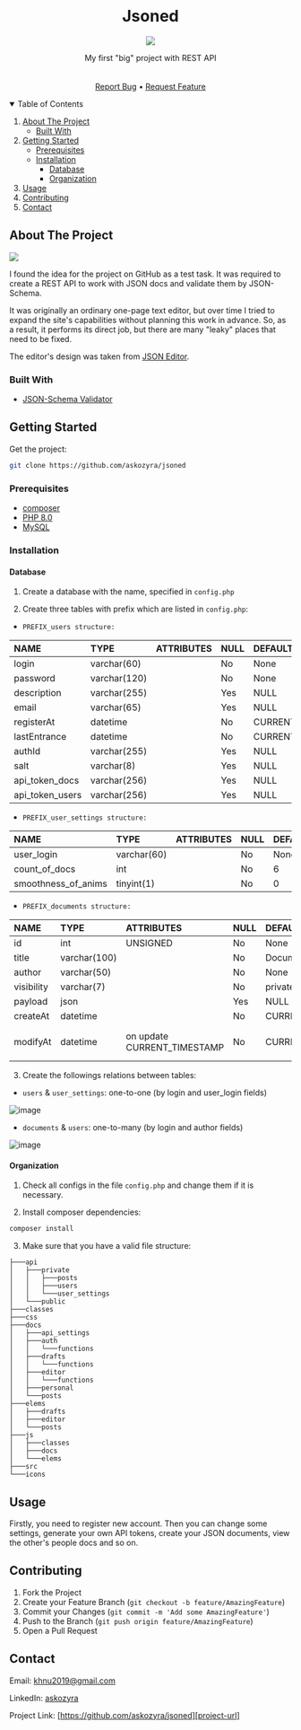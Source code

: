 <!-- PROJECT LOGO -->
<br />
<p align="center">
  <h1 align="center">Jsoned</h1>
  <p align="center">
    <img src="https://user-images.githubusercontent.com/72695696/134877789-2c40b86a-e934-44f6-8563-85f4dc219120.png">
  </p>
  <p align="center">
    My first "big" project with REST API
    <br/>
    <br/>
    <br/>
    <a href="https://github.com/askozyra/jsoned/issues">Report Bug</a>
    •
  <a href="https://github.com/askozyra/jsoned/pulls">Request Feature</a>
  </p>
</p>



<!-- TABLE OF CONTENTS -->
<details open="open">
  <summary>Table of Contents</summary>
  <ol>
    <li>
      <a href="#about-the-project">About The Project</a>
      <ul>
        <li><a href="#built-with">Built With</a></li>
      </ul>
    </li>
    <li>
      <a href="#getting-started">Getting Started</a>
      <ul>
        <li><a href="#prerequisites">Prerequisites</a></li>
        <li>
          <a href="#installation">Installation</a>
          <ul>
            <li><a href="#database">Database</a></li>
            <li><a href="#organization">Organization</a></li>
          </ul>
        </li>
      </ul>
    </li>
    <li><a href="#usage">Usage</a></li>
    <li><a href="#contributing">Contributing</a></li>
    <li><a href="#contact">Contact</a></li>
  </ol>
</details>



<!-- ABOUT THE PROJECT -->
## About The Project

![][project-sc]

I found the idea for the project on GitHub as a test task. It was required to create a REST API to work with JSON docs and validate them by JSON-Schema.

It was originally an ordinary one-page text editor, but over time I tried to expand the site's capabilities without planning this work in advance.
So, as a result, it performs its direct job, but there are many "leaky" places that need to be fixed.

The editor's design was taken from [JSON Editor](https://jsoneditoronline.org).

### Built With

* [JSON-Schema Validator](https://github.com/justinrainbow/json-schema/blob/master/README.md)



<!-- GETTING STARTED -->
## Getting Started

Get the project:
  ```sh
  git clone https://github.com/askozyra/jsoned
  ```

### Prerequisites

* [composer](https://getcomposer.org/download/)
* [PHP 8.0](https://www.php.net/releases/8.0/ru.php)
* [MySQL](https://dev.mysql.com/downloads/mysql/)

### Installation

#### Database

1. Create a database with the name, specified in `config.php`

2. Create three tables with prefix which are listed in `config.php`:

  * `PREFIX_users structure:`
  
| NAME | TYPE | ATTRIBUTES | NULL | DEFAULT | EXTRA |
|:-----|:-----|:-----------|:-----|:--------|:------|
| login | varchar(60) || No | None ||
| password | varchar(120) || No | None ||
| description | varchar(255) || Yes | NULL ||
| email | varchar(65) || Yes | NULL ||
| registerAt | datetime || No | CURRENT_TIMESTAMP | DEFAULT_GENERATED |
| lastEntrance | datetime || No | CURRENT_TIMESTAMP | DEFAULT_GENERATED |
| authId | varchar(255) || Yes | NULL ||
| salt | varchar(8) || Yes | NULL ||
| api_token_docs | varchar(256) || Yes | NULL ||
| api_token_users | varchar(256) || Yes | NULL ||

* `PREFIX_user_settings structure:`

| NAME | TYPE | ATTRIBUTES | NULL | DEFAULT | EXTRA |
|:-----|:-----|:-----------|:-----|:--------|:------|
| user_login | varchar(60) || No | None ||
| count_of_docs | int || No | 6 ||
| smoothness_of_anims | tinyint(1) || No | 0 ||

* `PREFIX_documents structure:`

| NAME | TYPE | ATTRIBUTES | NULL | DEFAULT | EXTRA |
|:-----|:-----|:-----------|:-----|:--------|:------|
| id | int | UNSIGNED | No | None | AUTO_INCREMENT |
| title | varchar(100) || No | Document ||
| author | varchar(50) || No | None ||
| visibility | varchar(7) || No | private ||
| payload | json || Yes | NULL ||
| createAt | datetime || No | CURRENT_TIMESTAMP | DEFAULT_GENERATED |
| modifyAt | datetime | on update CURRENT_TIMESTAMP | No | CURRENT_TIMESTAMP | DEFAULT_GENERATED ON UPDATE CURRENT_TIMESTAMP |

3. Create the followings relations between tables:
  
  * `users` & `user_settings`: one-to-one (by login and user_login fields)

![image](https://user-images.githubusercontent.com/72695696/135108547-72fd37f3-f190-48bd-8f65-3b56d0908deb.png)

  * `documents` & `users`: one-to-many (by login and author fields)

![image](https://user-images.githubusercontent.com/72695696/135108633-a691b028-6910-419d-9aa0-f9b4a7446109.png)

#### Organization

1. Check all configs in the file `config.php` and change them if it is necessary.

2. Install composer dependencies:
  ```sh
  composer install
  ```

3. Make sure that you have a valid file structure:
```
├───api
│   ├───private
│   │   ├───posts
│   │   ├───users
│   │   └───user_settings
│   └───public
├───classes
├───css
├───docs
│   ├───api_settings
│   ├───auth
│   │   └───functions
│   ├───drafts
│   │   └───functions
│   ├───editor
│   │   └───functions
│   ├───personal
│   └───posts
├───elems
│   ├───drafts
│   ├───editor
│   └───posts
├───js
│   ├───classes
│   ├───docs
│   └───elems
├───src
└───icons
```



<!-- USAGE EXAMPLES -->
## Usage

Firstly, you need to register new account. Then you can change some settings, generate your own API tokens, create your JSON documents, view the other's people docs
and so on.

<!-- TODO: describe usage of API -->

<!-- CONTRIBUTING -->
## Contributing

1. Fork the Project
2. Create your Feature Branch (`git checkout -b feature/AmazingFeature`)
3. Commit your Changes (`git commit -m 'Add some AmazingFeature'`)
4. Push to the Branch (`git push origin feature/AmazingFeature`)
5. Open a Pull Request



<!-- CONTACT -->
## Contact

Email: khnu2019@gmail.com

LinkedIn: [askozyra](https://linkedin.com/in/askozyra)

Project Link: [https://github.com/askozyra/jsoned][project-url]


<!-- MARKDOWN LINKS & IMAGES -->
[project-url]: https://github.com/askozyra/jsoned
[project-sc]: https://user-images.githubusercontent.com/72695696/135106422-47279b88-dce1-4219-a7f7-6a4f786c8c6b.png
<!--          https://user-images.githubusercontent.com/72695696/134930085-58c66843-a08a-4198-a0a8-3c0ab91d933d.png -->
[project-ico]: https://user-images.githubusercontent.com/72695696/134879629-7c0e7a52-c5b3-484c-b774-82290cf00e9b.png

